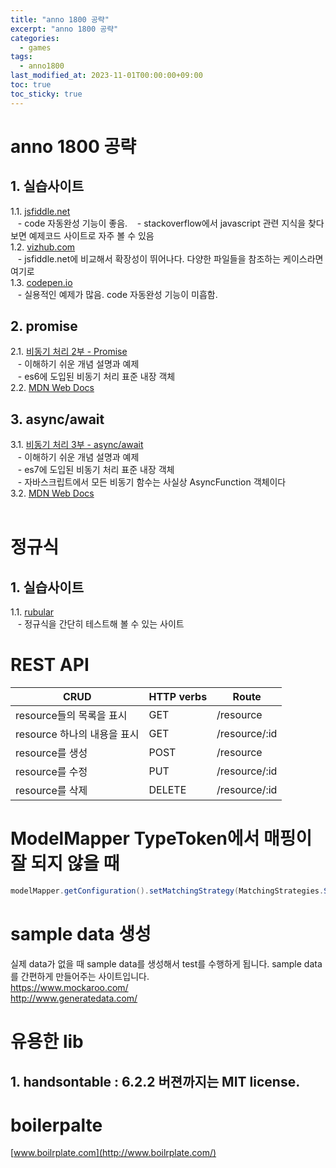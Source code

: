 ```yaml
---
title: "anno 1800 공략"
excerpt: "anno 1800 공략"
categories: 
  - games
tags: 
  - anno1800
last_modified_at: 2023-11-01T00:00:00+09:00
toc: true
toc_sticky: true
---
```


# anno 1800 공략
## 1. 실습사이트
1.1. [jsfiddle.net](https://jsfiddle.net/)  
&nbsp;&nbsp;&nbsp;- code 자동완성 기능이 좋음.
&nbsp;&nbsp;&nbsp;- stackoverflow에서 javascript 관련 지식을 찾다보면 예제코드 사이트로 자주 볼 수 있음  
1.2. [vizhub.com](https://vizhub.com/)  
&nbsp;&nbsp;&nbsp;- jsfiddle.net에 비교해서 확장성이 뛰어나다. 다양한 파일들을 참조하는 케이스라면 여기로  
1.3. [codepen.io](https://codepen.io/)  
&nbsp;&nbsp;&nbsp;- 실용적인 예제가 많음. code 자동완성 기능이 미흡함.
## 2. promise
2.1. [비동기 처리 2부 - Promise](https://www.daleseo.com/js-async-promise/)  
&nbsp;&nbsp;&nbsp;- 이해하기 쉬운 개념 설명과 예제  
&nbsp;&nbsp;&nbsp;- es6에 도입된 비동기 처리 표준 내장 객체  
2.2. [MDN Web Docs](https://developer.mozilla.org/ko/docs/Web/JavaScript/Reference/Global_Objects/Promise)  
## 3. async/await
3.1. [비동기 처리 3부 - async/await](https://www.daleseo.com/js-async-async-await/)  
&nbsp;&nbsp;&nbsp;- 이해하기 쉬운 개념 설명과 예제  
&nbsp;&nbsp;&nbsp;- es7에 도입된 비동기 처리 표준 내장 객체  
&nbsp;&nbsp;&nbsp;- 자바스크립트에서 모든 비동기 함수는 사실상 AsyncFunction 객체이다  
3.2. [MDN Web Docs](https://developer.mozilla.org/ko/docs/Web/JavaScript/Reference/Global_Objects/AsyncFunction)  
<br>

# 정규식
## 1. 실습사이트
1.1. [rubular](https://rubular.com/)  
&nbsp;&nbsp;&nbsp;- 정규식을 간단히 테스트해 볼 수 있는 사이트

# REST API

| CRUD | HTTP verbs | Route |
| ----- | ----- | ----- |
| resource들의 목록을 표시 | GET | /resource |
| resource 하나의 내용을 표시 | GET | /resource/:id |
| resource를 생성 | POST | /resource |
| resource를 수정 | PUT | /resource/:id |
| resource를 삭제 | DELETE | /resource/:id |

# ModelMapper TypeToken에서 매핑이 잘 되지 않을 때
```java
modelMapper.getConfiguration().setMatchingStrategy(MatchingStrategies.STRICT);
```

# sample data 생성
실제 data가 없을 때 sample data를 생성해서 test를 수행하게 됩니다. sample data를 간편하게 만들어주는 사이트입니다.  
https://www.mockaroo.com/  
http://www.generatedata.com/

# 유용한 lib
## 1. handsontable : 6.2.2 버젼까지는 MIT license.

# boilerpalte
[www.boilrplate.com](http://www.boilrplate.com/)
